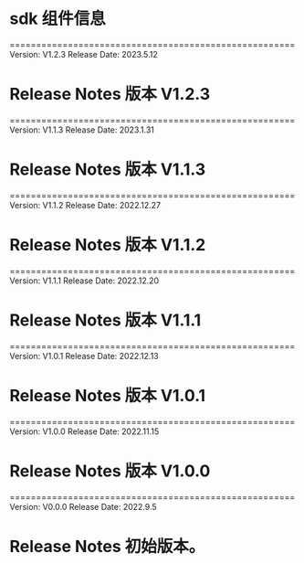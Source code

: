 # sdk 组件信息
======================================================
Version: V1.2.3
Release Date: 2023.5.12

Release Notes
版本 V1.2.3
======================================================

======================================================
Version: V1.1.3
Release Date: 2023.1.31

Release Notes
版本 V1.1.3
======================================================

======================================================
Version: V1.1.2
Release Date: 2022.12.27

Release Notes
版本 V1.1.2
======================================================

======================================================
Version: V1.1.1
Release Date: 2022.12.20

Release Notes
版本 V1.1.1
======================================================

======================================================
Version: V1.0.1
Release Date: 2022.12.13

Release Notes
版本 V1.0.1
======================================================

======================================================
Version: V1.0.0
Release Date: 2022.11.15

Release Notes
版本 V1.0.0
======================================================

======================================================
Version: V0.0.0
Release Date: 2022.9.5

Release Notes
初始版本。
======================================================